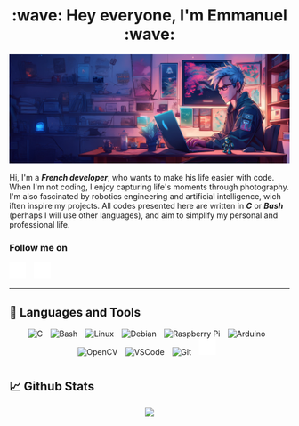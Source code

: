 <div align="center">
  <h1>:wave: Hey everyone, I'm Emmanuel :wave:</h1>
</div>

<!-- Banner -->
<p align="center">
  <img alt="ManuWritesCode Banner" src="img/Header_ManuWritesCode.jpg" />
</p>

Hi, I'm a **_French developer_**, who wants to make his life easier with code. When I'm not coding, I enjoy capturing life's moments through photography. I'm also fascinated by robotics engineering and artificial intelligence, wich iften inspire my projects.
All codes presented here are written in **_C_** or **_Bash_** (perhaps I will use other languages), and aim to simplify my personal and professional life.
<br />

### Follow me on

<p align="left">
  <a href="https://github.com/ManuWritesCode?tab=followers"><img alt="My Github followers page" title="My Github followers page" width="30px" style="padding-right:10px;" src="img/icons8-github-64.png" /></a>
  <a href="https://lab.acropolix.fr"><img alt="My french website about robotics" title="My french website about robotics" width="30px" style="padding-right:10px;" src="img/icons8-domaine-64.png" /></a>
  &#8287;&#8287;
</p>

---

<!-- Languages and Tools section -->
## 🧰 Languages and Tools
<p align="center">
  <!-- C/C++ -->
  <img alt="C" width="30px" style="padding-right:10px;" src="https://cdn.jsdelivr.net/gh/devicons/devicon@latest/icons/c/c-original.svg" />
  <!-- Bash -->
  <img alt="Bash" width="30px" style="padding-right:10px;" src="https://cdn.jsdelivr.net/gh/devicons/devicon@latest/icons/bash/bash-original.svg" />     
  <!-- Linux -->
  <img alt="Linux" width="30px" style="padding-right:10px;" src="https://cdn.jsdelivr.net/gh/devicons/devicon@latest/icons/linux/linux-original.svg" />
  <!-- Debian -->
  <img alt="Debian" width="30px" style="padding-right:10px;" src="https://cdn.jsdelivr.net/gh/devicons/devicon@latest/icons/debian/debian-original.svg" />
  <!-- Raspberry Pi -->
  <img alt="Raspberry Pi" width="30px" style="padding-right:10px;" src="https://cdn.jsdelivr.net/gh/devicons/devicon@latest/icons/raspberrypi/raspberrypi-original.svg" />
  <!-- Arduino -->
  <img alt="Arduino" width="30px" style="padding-right:10px;" src="https://cdn.jsdelivr.net/gh/devicons/devicon@latest/icons/arduino/arduino-original.svg" />
  <!-- OpenCV -->
  <img alt="OpenCV" width="30px" style="padding-right:10px;" src="https://cdn.jsdelivr.net/gh/devicons/devicon@latest/icons/opencv/opencv-original.svg" />
  <!-- VSCode -->
  <img alt="VSCode" width="30px" style="padding-right:10px;" src="https://cdn.jsdelivr.net/gh/devicons/devicon@latest/icons/vscode/vscode-original.svg" />
  <!-- Git -->
  <img alt="Git" width="30px" style="padding-right:10px;" src="https://cdn.jsdelivr.net/gh/devicons/devicon@latest/icons/git/git-original.svg" />
  <!-- Github -->
  <!-- <img alt="GitHub" width="30px" style="padding-right:10px;" src="https://cdn.jsdelivr.net/gh/devicons/devicon@latest/icons/github/github-original.svg" /> -->
  <img alt="Github" width="30px" style="padding-right:10px;" src="img/icons8-github-64.png" />
</p>
<!-- <img align="left" alt="HTML" width="30px" style="padding-right:10px;" src="https://cdn.jsdelivr.net/gh/devicons/devicon/icons/html5/html5-plain.svg" />
<img align="left" alt="CSS" width="30px" style="padding-right:10px;" src="https://cdn.jsdelivr.net/gh/devicons/devicon/icons/css3/css3-plain.svg" />
<img align="left" alt="JavaScript" width="30px" style="padding-right:10px;" src="https://cdn.jsdelivr.net/gh/devicons/devicon/icons/javascript/javascript-plain.svg" /> -->

#

## 📈 Github Stats
<p align="center">
  <img src="https://github-readme-stats.vercel.app/api?username=ManuWritesCode&show_icons=true&theme=algolia" />
</p>

<!--![Lab Acropolix' GitHub stats](https://github-readme-stats.vercel.app/api?username=LabAcropolix&show_icons=true&theme=algolia)-->


#
